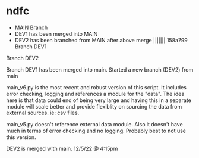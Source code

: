 # ndfc


- MAIN Branch
- DEV1 has been merged into MAIN
- DEV2 has been branched from MAIN after above merge
||||||| 158a799
Branch DEV1

Branch DEV2

Branch DEV1 has been merged into main. Started a new branch (DEV2) from main

main_v6.py is the most recent and robust version of this script. It includes error checking, logging and references a module for the "data". The idea here is that data could end of being very large and having this in a separate module will scale better and provide flexiblity on sourcing the data from external sources. ie: csv files.

main_v5.py doesn't reference external data module. Also it doesn't have much in terms of error checking and no logging. Probably best to not use this version.

DEV2 is merged with main. 12/5/22 @ 4:15pm



